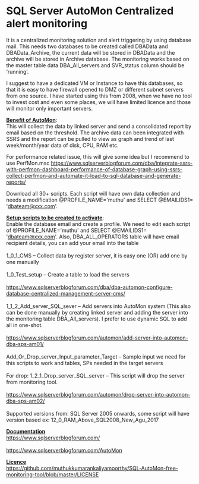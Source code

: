 # SQL Server AutoMon Centralized alert monitoring


It is a centralized monitoring solution and alert triggering by using database mail. This needs two databases to be created called DBAData and DBAData_Archive, the current data will be stored in DBAData and the archive will be stored in Archive database. The monitoring works based on the master table data DBA_All_servers and SVR_status column should be ‘running’.

I suggest to have a dedicated VM or Instance to have this databases, so that it is easy to have firewall opened to DMZ or different subnet servers from one source. I have started using this from 2008, when we have no tool to invest cost and even some places, we will have limited licence and those will monitor only important servers.

<Strong> <u>Benefit of AutoMon</u></Strong>:<br> This will collect the data by linked server and send a consolidated report by email based on the threshold. The archive data can been integrated with SSRS and the report can be pulled to view as graph and trend of last week/month/year data of disk, CPU, RAM etc.</br>

For performance related issue, this will give some idea but I recommend to use PerfMon.msc https://www.sqlserverblogforum.com/dba/integrate-ssrs-with-perfmon-dashboard-performance-of-database-graph-using-ssrs-collect-perfmon-and-automate-it-load-to-sql-database-and-generate-reports/

Download all 30+ scripts. Each script will have own data collection and needs a modification @PROFILE_NAME='muthu' and SELECT @EMAILIDS1= 'dbateam@xxx.com'.

<Strong> <u>Setup scripts to be created to activate</u></Strong>:
<br>Enable the database email and create a profile. We need to edit each script of @PROFILE_NAME='muthu' and SELECT @EMAILIDS1= 'dbateam@xxx.com'. Also, DBA_ALL_OPERATORS table will have email recipient details, you can add your email into the table </br>
<br>1_0_1_CMS – Collect data by register server, it is easy one (OR) add one by one manually</br>
<br>1_0_Test_setup – Create a table to load the servers</br>
<br>https://www.sqlserverblogforum.com/dba/dba-automon-configure-database-centralized-management-server-cms/<br>
<br>1_1_2_Add_server_SQL_sever – Add servers into AutoMon system (This also can be done manually by creating linked server and adding the server into the monitoring table DBA_All_servers). I prefer to use dynamic SQL to add all in one-shot.</br>
<br>https://www.sqlserverblogforum.com/automon/add-server-into-automon-dba-sps-am01/</br>
<br>Add_Or_Drop_server_Input_parameter_Target – Sample input we need for this scripts to work and tables, SPs needed in the target servers</br>
<br>For drop: 1_2_1_Drop_server_SQL_server – This script will drop the server from monitoring tool.</br>
<br>https://www.sqlserverblogforum.com/automon/drop-server-into-automon-dba-sps-am02/</br>
<br>Supported versions from: SQL Server 2005 onwards, some script will have version based ex: 12_0_RAM_Above_SQL2008_New_Agu_2017</br>

<u><Strong>Documentation</u></Strong>
<br>https://www.sqlserverblogforum.com/</br>
<br>https://www.sqlserverblogforum.com/AutoMon</br>

<u><Strong>Licence </u></Strong>
<br>https://github.com/muthukkumarankaliyamoorthy/SQL-AutoMon-free-monitoring-tool/blob/master/LICENSE</br>

